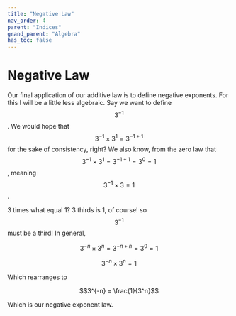 ```yaml
---
title: "Negative Law"
nav_order: 4
parent: "Indices"
grand_parent: "Algebra"
has_toc: false
---
```


# Negative Law

Our final application of our additive law is to define negative exponents. For this I will be a little less algebraic.
Say we want to define $$3^{-1}$$. We would hope that $$3^{-1}\times 3^{1} = 3^{-1 + 1}$$ for the sake of consistency, right?
We also know, from the zero law that $$3^{-1}\times 3^{1} = 3^{-1 + 1} = 3^0 = 1$$, meaning $$3^{-1}\times 3 = 1$$.

3 times what equal 1? 3 thirds is 1, of course! so $$3^{-1}$$ must be a third!
In general,

$$3^{-n}\times 3^n = 3^{-n+n} = 3^0 = 1$$

$$3^{-n}\times 3^n = 1$$

Which rearranges to

$$3^{-n} = \frac{1}{3^n}$$

Which is our negative exponent law.